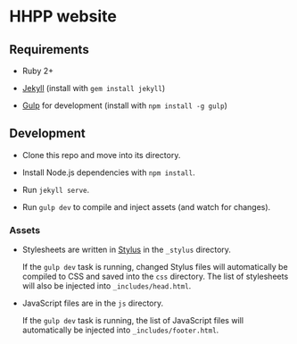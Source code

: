 # HHPP website



## Requirements

* Ruby 2+

* [Jekyll](https://jekyllrb.com) (install with `gem install jekyll`)

* [Gulp](http://gulpjs.com) for development (install with `npm install -g gulp`)



## Development

* Clone this repo and move into its directory.

* Install Node.js dependencies with `npm install`.

* Run `jekyll serve`.

* Run `gulp dev` to compile and inject assets (and watch for changes).



### Assets

* Stylesheets are written in [Stylus](http://stylus-lang.com) in the `_stylus` directory.

    If the `gulp dev` task is running, changed Stylus files will automatically be compiled to CSS
    and saved into the `css` directory. The list of stylesheets will also be injected into
    `_includes/head.html`.

* JavaScript files are in the `js` directory.

    If the `gulp dev` task is running, the list of JavaScript files will automatically be injected
    into `_includes/footer.html`.
